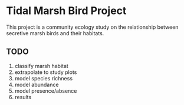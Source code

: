 # Tidal Marsh Bird Project

This project is a community ecology study on the relationship between secretive marsh birds and their habitats.

## TODO 
1. classify marsh habitat
2. extrapolate to study plots
3. model species richness
4. model abundance
5. model presence/absence
6. results